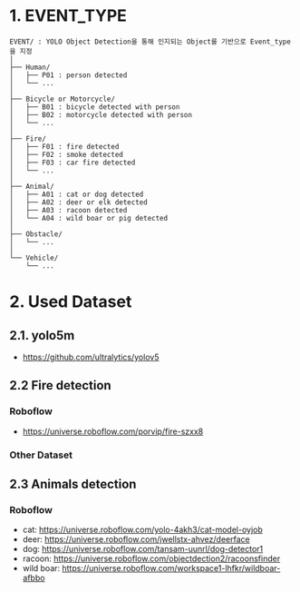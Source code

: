 # 1. EVENT_TYPE
```treebash
EVENT/ : YOLO Object Detection을 통해 인지되는 Object를 기반으로 Event_type을 지정
│
├── Human/
│   ├── P01 : person detected
│   └── ...
│
├── Bicycle or Motorcycle/
│   ├── B01 : bicycle detected with person
│   ├── B02 : motorcycle detected with person
│   └── ...
│
├── Fire/
│   ├── F01 : fire detected
│   ├── F02 : smoke detected
│   ├── F03 : car fire detected
│   └── ...
│
├── Animal/
│   ├── A01 : cat or dog detected
│   ├── A02 : deer or elk detected
│   ├── A03 : racoon detected
│   └── A04 : wild boar or pig detected
│
├── Obstacle/
│   └── ...
│
└── Vehicle/
    └── ...
```

# 2. Used Dataset
## 2.1. yolo5m
* https://github.com/ultralytics/yolov5

## 2.2 Fire detection
### Roboflow
* https://universe.roboflow.com/porvip/fire-szxx8
### Other Dataset

## 2.3 Animals detection
### Roboflow
* cat: https://universe.roboflow.com/yolo-4akh3/cat-model-oyjob
* deer: https://universe.roboflow.com/jwellstx-ahvez/deerface
* dog: https://universe.roboflow.com/tansam-uunrl/dog-detector1
* racoon: https://universe.roboflow.com/objectdection2/racoonsfinder
* wild boar: https://universe.roboflow.com/workspace1-lhfkr/wildboar-afbbo
